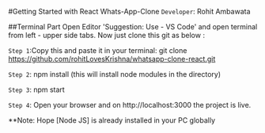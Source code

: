 #Getting Started with React Whats-App-Clone
`Developer`: Rohit Ambawata

##Terminal Part
Open Editor 'Suggestion: Use - VS Code' and open terminal from left - upper side tabs. Now just clone this git as below :

`Step 1`:Copy this and paste it in your terminal: git clone https://github.com/rohitLovesKrishna/whatsapp-clone-react.git

`Step 2`: npm install (this will install node modules in the directory)

`Step 3`: npm start

`Step 4`: Open your browser and on http://localhost:3000 the project is live.

**Note: Hope [Node JS] is already installed in your PC globally